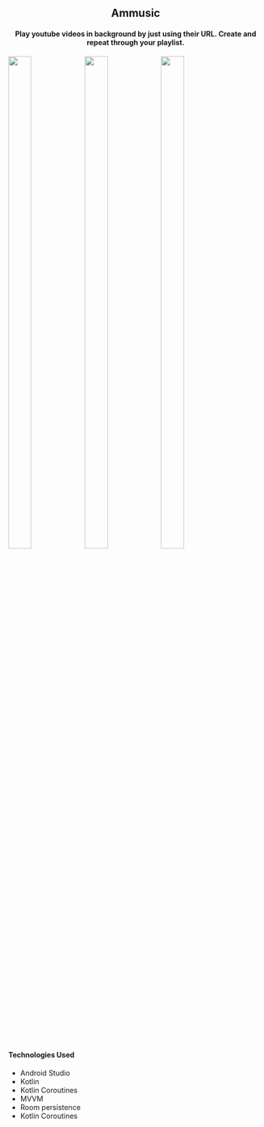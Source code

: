 <h2 align="center">Ammusic</h2>
<h4 align="center">Play youtube videos in background by just using their URL. Create and repeat through your playlist.
</h4>

<p><img src="https://user-images.githubusercontent.com/59311205/155560500-d600bad3-526f-4526-9cfb-ba5914b1f436.png"
        width="30%" height="50%"><img
        src="https://user-images.githubusercontent.com/59311205/155559858-9a8ff904-da65-4af5-81ed-b0c5aa4e5bef.png"
        width="30%" height="50%"><img
        src="https://user-images.githubusercontent.com/59311205/155559865-54495adf-0047-416b-a85a-37e17f96d045.png"
        width="30%" height="50%"><img
</p>

<h4>Technologies Used</h4>
<ul>
    <li>Android Studio</li>
    <li>Kotlin</li>
    <li>Kotlin Coroutines</li>
    <li>MVVM</li>
    <li>Room persistence</li>
    <li>Kotlin Coroutines</li>
</ul>



